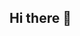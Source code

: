 ## Hi there 👋

<!--
**DesThaEngineer/DesThaEngineer** is a ✨ _special_ ✨ repository because its `README.md` (https://bsky.app/profile/drkskndudenthongs.bsky.social) appears on your GitHub profile.

Here are some ideas to get you started:

- 🔭 I’m currently working on ...
- 🌱 I’m currently learning ...
- 👯 I’m looking to collaborate on ...
- 🤔 I’m looking for help with ...
- 💬 Ask me about ...
- 📫 How to reach me: ...
- 😄 Pronouns: ...
- ⚡ Fun fact: ...
-->
